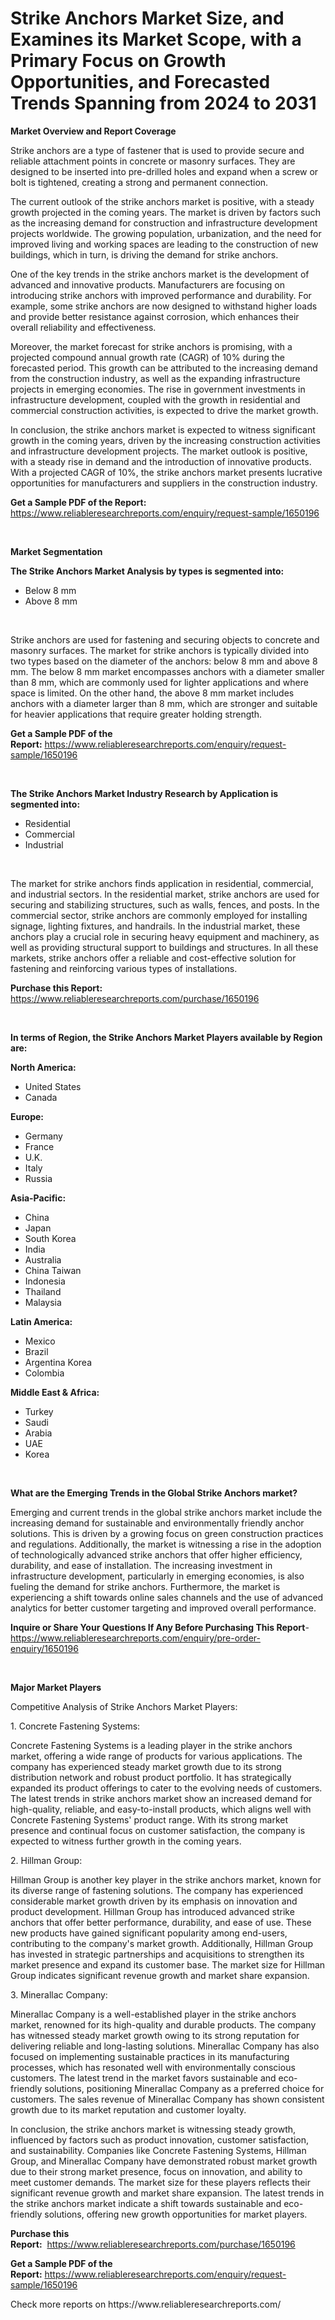 <p><h1>Strike Anchors Market Size, and Examines its Market Scope, with a Primary Focus on Growth Opportunities, and Forecasted Trends Spanning from 2024 to 2031</h1></p><p><strong>Market Overview and Report Coverage</strong></p>
<p><p>Strike anchors are a type of fastener that is used to provide secure and reliable attachment points in concrete or masonry surfaces. They are designed to be inserted into pre-drilled holes and expand when a screw or bolt is tightened, creating a strong and permanent connection.</p><p>The current outlook of the strike anchors market is positive, with a steady growth projected in the coming years. The market is driven by factors such as the increasing demand for construction and infrastructure development projects worldwide. The growing population, urbanization, and the need for improved living and working spaces are leading to the construction of new buildings, which in turn, is driving the demand for strike anchors.</p><p>One of the key trends in the strike anchors market is the development of advanced and innovative products. Manufacturers are focusing on introducing strike anchors with improved performance and durability. For example, some strike anchors are now designed to withstand higher loads and provide better resistance against corrosion, which enhances their overall reliability and effectiveness.</p><p>Moreover, the market forecast for strike anchors is promising, with a projected compound annual growth rate (CAGR) of 10% during the forecasted period. This growth can be attributed to the increasing demand from the construction industry, as well as the expanding infrastructure projects in emerging economies. The rise in government investments in infrastructure development, coupled with the growth in residential and commercial construction activities, is expected to drive the market growth.</p><p>In conclusion, the strike anchors market is expected to witness significant growth in the coming years, driven by the increasing construction activities and infrastructure development projects. The market outlook is positive, with a steady rise in demand and the introduction of innovative products. With a projected CAGR of 10%, the strike anchors market presents lucrative opportunities for manufacturers and suppliers in the construction industry.</p></p>
<p><strong>Get a Sample PDF of the Report:</strong> <a href="https://www.reliableresearchreports.com/enquiry/request-sample/1650196">https://www.reliableresearchreports.com/enquiry/request-sample/1650196</a></p>
<p>&nbsp;</p>
<p><strong>Market Segmentation</strong></p>
<p><strong>The Strike Anchors Market Analysis by types is segmented into:</strong></p>
<p><ul><li>Below 8 mm</li><li>Above 8 mm</li></ul></p>
<p>&nbsp;</p>
<p><p>Strike anchors are used for fastening and securing objects to concrete and masonry surfaces. The market for strike anchors is typically divided into two types based on the diameter of the anchors: below 8 mm and above 8 mm. The below 8 mm market encompasses anchors with a diameter smaller than 8 mm, which are commonly used for lighter applications and where space is limited. On the other hand, the above 8 mm market includes anchors with a diameter larger than 8 mm, which are stronger and suitable for heavier applications that require greater holding strength.</p></p>
<p><strong>Get a Sample PDF of the Report:</strong>&nbsp;<a href="https://www.reliableresearchreports.com/enquiry/request-sample/1650196">https://www.reliableresearchreports.com/enquiry/request-sample/1650196</a></p>
<p>&nbsp;</p>
<p><strong>The Strike Anchors Market Industry Research by Application is segmented into:</strong></p>
<p><ul><li>Residential</li><li>Commercial</li><li>Industrial</li></ul></p>
<p>&nbsp;</p>
<p><p>The market for strike anchors finds application in residential, commercial, and industrial sectors. In the residential market, strike anchors are used for securing and stabilizing structures, such as walls, fences, and posts. In the commercial sector, strike anchors are commonly employed for installing signage, lighting fixtures, and handrails. In the industrial market, these anchors play a crucial role in securing heavy equipment and machinery, as well as providing structural support to buildings and structures. In all these markets, strike anchors offer a reliable and cost-effective solution for fastening and reinforcing various types of installations.</p></p>
<p><strong>Purchase this Report:</strong>&nbsp; <a href="https://www.reliableresearchreports.com/purchase/1650196">https://www.reliableresearchreports.com/purchase/1650196</a></p>
<p>&nbsp;</p>
<p><strong>In terms of Region, the Strike Anchors Market Players available by Region are:</strong></p>
<p>
    <p> <strong> North America: </strong>
        <ul>
            <li>United States</li>
            <li>Canada</li>
        </ul>
        </p> 
    <p> <strong> Europe: </strong>
        <ul>
            <li>Germany</li>
            <li>France</li>
            <li>U.K.</li>
            <li>Italy</li>
            <li>Russia</li>
        </ul>
        </p> 
    <p> <strong> Asia-Pacific: </strong>
        <ul>
            <li>China</li>
            <li>Japan</li>
            <li>South Korea</li>
            <li>India</li>
            <li>Australia</li>
            <li>China Taiwan</li>
            <li>Indonesia</li>
            <li>Thailand</li>
            <li>Malaysia</li>
        </ul>
        </p> 
    <p> <strong> Latin America: </strong>
        <ul>
            <li>Mexico</li>
            <li>Brazil</li>
            <li>Argentina Korea</li>
            <li>Colombia</li>
        </ul>
        </p> 
    <p> <strong> Middle East & Africa: </strong>
        <ul>
            <li>Turkey</li>
            <li>Saudi</li>
            <li>Arabia</li>
            <li>UAE</li>
            <li>Korea</li>
        </ul>
    </p>
    </p>
<p>&nbsp;</p>
<p><strong>What are the Emerging Trends in the Global Strike Anchors market?</strong></p>
<p><p>Emerging and current trends in the global strike anchors market include the increasing demand for sustainable and environmentally friendly anchor solutions. This is driven by a growing focus on green construction practices and regulations. Additionally, the market is witnessing a rise in the adoption of technologically advanced strike anchors that offer higher efficiency, durability, and ease of installation. The increasing investment in infrastructure development, particularly in emerging economies, is also fueling the demand for strike anchors. Furthermore, the market is experiencing a shift towards online sales channels and the use of advanced analytics for better customer targeting and improved overall performance.</p></p>
<p><strong>Inquire or Share Your Questions If Any Before Purchasing This Report</strong>- <a href="https://www.reliableresearchreports.com/enquiry/pre-order-enquiry/1650196">https://www.reliableresearchreports.com/enquiry/pre-order-enquiry/1650196</a></p>
<p>&nbsp;</p>
<p><strong>Major Market Players</strong></p>
<p><p>Competitive Analysis of Strike Anchors Market Players:</p><p>1. Concrete Fastening Systems:</p><p>Concrete Fastening Systems is a leading player in the strike anchors market, offering a wide range of products for various applications. The company has experienced steady market growth due to its strong distribution network and robust product portfolio. It has strategically expanded its product offerings to cater to the evolving needs of customers. The latest trends in strike anchors market show an increased demand for high-quality, reliable, and easy-to-install products, which aligns well with Concrete Fastening Systems' product range. With its strong market presence and continual focus on customer satisfaction, the company is expected to witness further growth in the coming years.</p><p>2. Hillman Group:</p><p>Hillman Group is another key player in the strike anchors market, known for its diverse range of fastening solutions. The company has experienced considerable market growth driven by its emphasis on innovation and product development. Hillman Group has introduced advanced strike anchors that offer better performance, durability, and ease of use. These new products have gained significant popularity among end-users, contributing to the company's market growth. Additionally, Hillman Group has invested in strategic partnerships and acquisitions to strengthen its market presence and expand its customer base. The market size for Hillman Group indicates significant revenue growth and market share expansion.</p><p>3. Minerallac Company:</p><p>Minerallac Company is a well-established player in the strike anchors market, renowned for its high-quality and durable products. The company has witnessed steady market growth owing to its strong reputation for delivering reliable and long-lasting solutions. Minerallac Company has also focused on implementing sustainable practices in its manufacturing processes, which has resonated well with environmentally conscious customers. The latest trend in the market favors sustainable and eco-friendly solutions, positioning Minerallac Company as a preferred choice for customers. The sales revenue of Minerallac Company has shown consistent growth due to its market reputation and customer loyalty.</p><p>In conclusion, the strike anchors market is witnessing steady growth, influenced by factors such as product innovation, customer satisfaction, and sustainability. Companies like Concrete Fastening Systems, Hillman Group, and Minerallac Company have demonstrated robust market growth due to their strong market presence, focus on innovation, and ability to meet customer demands. The market size for these players reflects their significant revenue growth and market share expansion. The latest trends in the strike anchors market indicate a shift towards sustainable and eco-friendly solutions, offering new growth opportunities for market players.</p></p>
<p><strong>Purchase this Report:</strong>&nbsp;&nbsp;<a href="https://www.reliableresearchreports.com/purchase/1650196">https://www.reliableresearchreports.com/purchase/1650196</a></p>
<p></p>
<p><strong>Get a Sample PDF of the Report:</strong>&nbsp;<a href="https://www.reliableresearchreports.com/enquiry/request-sample/1650196">https://www.reliableresearchreports.com/enquiry/request-sample/1650196</a></p>
<p>Check more reports on https://www.reliableresearchreports.com/</p>
